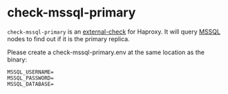 # check-mssql-primary

`check-mssql-primary` is an [external-check][1] for Haproxy. It will query [MSSQL][2] nodes to find out if it is the primary replica.

Please create a check-mssql-primary.env at the same location as the binary:

```env
MSSQL_USERNAME=
MSSQL_PASSWORD=
MSSQL_DATABASE=
```

[1]: https://docs.haproxy.org/3.0/configuration.html#external-check%20command
[2]: https://learn.microsoft.com/en-us/sql/relational-databases/system-functions/sys-fn-hadr-is-primary-replica-transact-sql?view=sql-server-ver16
